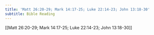 ```yaml
---
title: 'Matt 26:20-29; Mark 14:17-25; Luke 22:14-23; John 13:18-30'
subtitle: Bible Reading
---
```


[[Matt 26:20-29; Mark 14:17-25; Luke 22:14-23; John 13:18-30]]